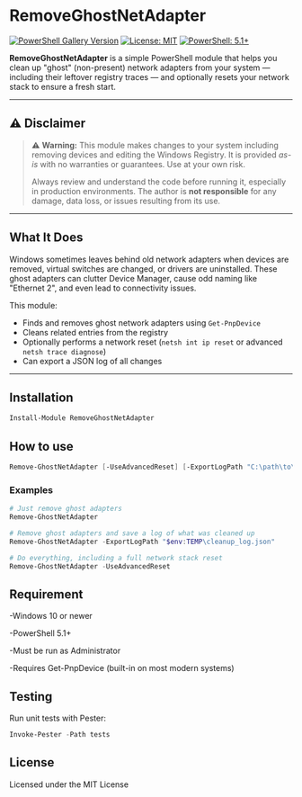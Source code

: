 # RemoveGhostNetAdapter

[![PowerShell Gallery Version](https://img.shields.io/powershellgallery/v/RemoveGhostNetAdapter.svg?label=PowerShell%20Gallery)](https://www.powershellgallery.com/packages/RemoveGhostNetAdapter)
[![License: MIT](https://img.shields.io/badge/License-MIT-yellow.svg)](LICENSE)
[![PowerShell: 5.1+](https://img.shields.io/badge/PowerShell-5.1%2B-blue.svg)](https://docs.microsoft.com/en-us/powershell/)


**RemoveGhostNetAdapter** is a simple PowerShell module that helps you clean up "ghost" (non-present) network adapters from your system — including their leftover registry traces — and optionally resets your network stack to ensure a fresh start.

---

## ⚠️ Disclaimer

> ⚠️ **Warning:** This module makes changes to your system including removing devices and editing the Windows Registry. It is provided *as-is* with no warranties or guarantees. Use at your own risk.
>
> Always review and understand the code before running it, especially in production environments. The author is **not responsible** for any damage, data loss, or issues resulting from its use.

---

## What It Does

Windows sometimes leaves behind old network adapters when devices are removed, virtual switches are changed, or drivers are uninstalled. These ghost adapters can clutter Device Manager, cause odd naming like "Ethernet 2", and even lead to connectivity issues.

This module:

- Finds and removes ghost network adapters using `Get-PnpDevice`
- Cleans related entries from the registry
- Optionally performs a network reset (`netsh int ip reset` or advanced `netsh trace diagnose`)
- Can export a JSON log of all changes

---

## Installation

```powershell
Install-Module RemoveGhostNetAdapter
```

## How to use
```powershell
Remove-GhostNetAdapter [-UseAdvancedReset] [-ExportLogPath "C:\path\to\log.json"]
```
### Examples

```powershell
# Just remove ghost adapters
Remove-GhostNetAdapter

# Remove ghost adapters and save a log of what was cleaned up
Remove-GhostNetAdapter -ExportLogPath "$env:TEMP\cleanup_log.json"

# Do everything, including a full network stack reset
Remove-GhostNetAdapter -UseAdvancedReset

```

## Requirement

-Windows 10 or newer

-PowerShell 5.1+

-Must be run as Administrator

-Requires Get-PnpDevice (built-in on most modern systems)

## Testing

Run unit tests with Pester:
```Powershell
Invoke-Pester -Path tests
```

## License
Licensed under the MIT License
